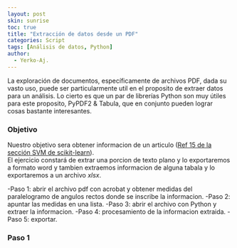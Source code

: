 ```yaml
---
layout: post
skin: sunrise
toc: true
title: "Extracción de datos desde un PDF"
categories: Script
tags: [Análisis de datos, Python]
author:
  - Yerko-Aj.
---
```


La exploración de documentos, específicamente de archivos PDF, dada su vasto uso, puede ser particularmente util en el proposito de extraer datos para un análisis. Lo cierto es que un par de librerías Python son muy útiles para este proposito, PyPDF2 & Tabula, que en conjunto pueden lograr cosas bastante interesantes.

### Objetivo
Nuestro objetivo sera obtener informacion de un articulo ([Ref 15 de la sección SVM de scikit-learn](https://scikit-learn.org/stable/modules/svm.html#mathematical-formulation)). <br>
El ejercicio constará de extrar una porcion de texto plano y lo exportaremos a formato word y tambien extraemos informacion de alguna tabala y lo exportaremos a un archivo *xlsx*. <br>

-Paso 1: abrir el archivo pdf con acrobat y obtener medidas del paralelogramo de angulos rectos donde se inscribe la informacion.
-Paso 2: apuntar las medidas en una lista.
-Paso 3: abrir el archivo con Python y extraer la informacion.
-Paso 4: procesamiento de la informacion extraida.
-Paso 5: exportar.

### Paso 1
